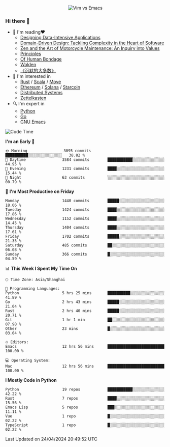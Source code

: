 <p align="center">
    <img src="https://gist.githubusercontent.com/coldnight/e696baffb094e71c96cb302118878eae/raw/40ea5053a6f66cc65f90f437e4173497da225958/banner.gif" alt="Vim vs Emacs" />
</p>

### Hi there 👋

- 📖 I'm reading❤️
    + [Designing Data-Intensive Applications](https://www.oreilly.com/library/view/designing-data-intensive-applications/9781491903063/)
    + [Domain-Driven Design: Tackling Complexity in the Heart of Software](https://www.dddcommunity.org/book/evans_2003/)
    + [Zen and the Art of Motorcycle Maintenance: An Inquiry into Values](https://en.wikipedia.org/wiki/Zen_and_the_Art_of_Motorcycle_Maintenance)
    + [Principles](https://www.principles.com/)
    + [Of Human Bondage](https://en.wikipedia.org/wiki/Of_Human_Bondage)
    + [Walden](https://en.wikipedia.org/wiki/Walden)
    + [《沉默的大多数》](https://en.wikipedia.org/wiki/Silent_majority)
- 🌱 I'm interested in
    + [Rust](https://www.rust-lang.org/) / [Scala](https://www.scala-lang.org/) / [Move](https://github.com/move-language/move/)
    + [Ethereum](https://ethereum.org/en/) / [Solana](https://solana.com/) / [Starcoin](https://github.com/starcoinorg/starcoin)
	+ [Distributed Systems](https://www.linuxzen.com/notes/topics/20200320174417_%E5%88%86%E5%B8%83%E5%BC%8F/)
	+ [Zettelkasten](https://www.linuxzen.com/notes/notes/20220120080920-slip_box/)
- 🔍 I'm expert in
    + [Python](https://www.python.org/)
    + [Go](https://go.dev/)
    + [GNU Emacs](https://www.gnu.org/software/emacs/)

<!--START_SECTION:waka-->
![Code Time](http://img.shields.io/badge/Code%20Time-2%2C840%20hrs%2035%20mins-blue)

**I'm an Early 🐤** 

```text
🌞 Morning                3095 commits        ██████████░░░░░░░░░░░░░░░   38.82 % 
🌆 Daytime                3584 commits        ███████████░░░░░░░░░░░░░░   44.95 % 
🌃 Evening                1231 commits        ████░░░░░░░░░░░░░░░░░░░░░   15.44 % 
🌙 Night                  63 commits          ░░░░░░░░░░░░░░░░░░░░░░░░░   00.79 % 
```
📅 **I'm Most Productive on Friday** 

```text
Monday                   1440 commits        █████░░░░░░░░░░░░░░░░░░░░   18.06 % 
Tuesday                  1424 commits        ████░░░░░░░░░░░░░░░░░░░░░   17.86 % 
Wednesday                1152 commits        ████░░░░░░░░░░░░░░░░░░░░░   14.45 % 
Thursday                 1404 commits        ████░░░░░░░░░░░░░░░░░░░░░   17.61 % 
Friday                   1702 commits        █████░░░░░░░░░░░░░░░░░░░░   21.35 % 
Saturday                 485 commits         ██░░░░░░░░░░░░░░░░░░░░░░░   06.08 % 
Sunday                   366 commits         █░░░░░░░░░░░░░░░░░░░░░░░░   04.59 % 
```


📊 **This Week I Spent My Time On** 

```text
🕑︎ Time Zone: Asia/Shanghai

💬 Programming Languages: 
Python                   5 hrs 25 mins       ██████████░░░░░░░░░░░░░░░   41.89 % 
Go                       2 hrs 43 mins       █████░░░░░░░░░░░░░░░░░░░░   21.04 % 
Rust                     2 hrs 40 mins       █████░░░░░░░░░░░░░░░░░░░░   20.71 % 
Git                      1 hr 1 min          ██░░░░░░░░░░░░░░░░░░░░░░░   07.98 % 
Other                    23 mins             █░░░░░░░░░░░░░░░░░░░░░░░░   03.04 % 

🔥 Editors: 
Emacs                    12 hrs 56 mins      █████████████████████████   100.00 % 

💻 Operating System: 
Mac                      12 hrs 56 mins      █████████████████████████   100.00 % 
```

**I Mostly Code in Python** 

```text
Python                   19 repos            ███████████░░░░░░░░░░░░░░   42.22 % 
Rust                     7 repos             ████░░░░░░░░░░░░░░░░░░░░░   15.56 % 
Emacs Lisp               5 repos             ███░░░░░░░░░░░░░░░░░░░░░░   11.11 % 
Vue                      1 repo              █░░░░░░░░░░░░░░░░░░░░░░░░   02.22 % 
TypeScript               1 repo              █░░░░░░░░░░░░░░░░░░░░░░░░   02.22 % 
```




 Last Updated on 24/04/2024 20:49:52 UTC
<!--END_SECTION:waka-->
